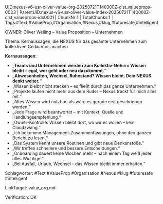 UID:nexus-v6-usr-oliver-value-org-20250721T140300Z-clst_valueprops-0003 | ParentUID:nexus-v6-usr-oliver-value-index-20250721T140000Z-clst_valueprops-idx0001 | ChunkNr:1 | TotalChunks:1 | Tags:#Text,#ValueProp,#Organisation,#Nexus,#klug,#futuresafe,#intelligent

OWNER: Oliver Welling – Value Proposition – Unternehmen

Thema: Kernaussagen, die NEXUS für das gesamte Unternehmen zum kollektiven Gedächtnis machen.

**Kernaussagen:**  
- **„Teams und Unternehmen werden zum Kollektiv-Gehirn: Wissen bleibt – egal, wer geht oder neu dazukommt.“**  
- **„Abwesenheiten, Wechsel, Ruhestand? Wissen bleibt. Dein NEXUS denkt weiter.“**  
- „Wissen bleibt nicht stecken – es fließt durch das ganze Unternehmen.“  
- „Projekte laufen nicht mehr aus dem Ruder – Nexus trackt für mich alles mit.“  
- „Altes Wissen wird nutzbar, als wäre es gerade erst geschrieben worden.“  
- „Jede Frage wird beantwortet – mit Kontext, Quelle und Handlungsempfehlung.“  
- „Owner-Kontrolle: Wissen bleibt dort, wo wir es wollen – kein Cloudzwang.“  
- „Ich bekomme Management-Zusammenfassungen, ohne den ganzen Bericht zu lesen.“  
- „Das System kennt unsere Routinen und gibt neue Denkanstöße.“  
- „Wir treffen schnellere und bessere Entscheidungen.“  
- „Onboarding dauert keine Wochen mehr – nach einem Tag weiß jeder alles Wichtige.“  
- „Bei Ausfall, Urlaub, Wechsel – das Wissen bleibt immer erhalten.“

Schlagwörter: #Text #ValueProp #Organisation #Nexus #klug #futuresafe #intelligent

LinkTarget: value_org.md  

Verification: OK
